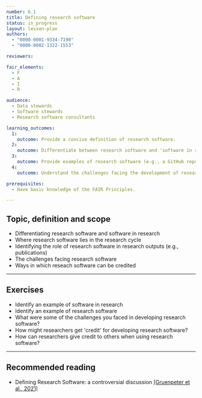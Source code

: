 ```yaml
---
number: 6.1
title: Defining research software
status: in_progress
layout: lesson-plan
authors:
  - "0000-0001-9334-7190"
  - "0000-0002-1322-1553"

reviewers:

fair_elements:
  - F
  - A
  - I
  - R

audience:
  - Data stewards
  - Software stewards
  - Research software consultants

learning_outcomes:
  1:
    outcome: Provide a concise definition of research software.
  2:
    outcome: Differentiate between research software and 'software in research'.
  3:
    outcome: Provide examples of research software (e.g., a GitHub repository, a file on your local machine).
  4:
    outcome: Understand the challenges facing the development of research software in the current academic landscape.

prerequisites:
  - Have basic knowledge of the FAIR Principles.

---
```


## Topic, definition and scope

* Differentiating research software and software in research
* Where research software lies in the research cycle
* Identifying the role of research software in research outputs (e.g., publications)
* The challenges facing research software
* Ways in which reseach software can be credited


---

## Exercises

* Identify an example of software in research
* Identify an example of research software
* What were some of the challenges you faced in developing research software?
* How might researchers get 'credit' for developing research software?
* How can researchers give credit to others when using research software?

---

## Recommended reading

* Defining Research Software: a controversial discussion [(Gruenpeter et al., 2021)](https://doi.org/10.5281/zenodo.5504015)
